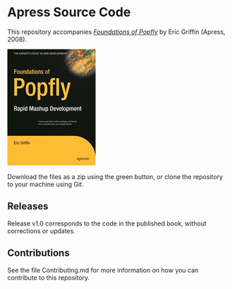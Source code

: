 # Apress Source Code

This repository accompanies [*Foundations of Popfly*](http://www.apress.com/9781590599518) by Eric Griffin (Apress, 2008).

![Cover image](9781590599518.jpg)

Download the files as a zip using the green button, or clone the repository to your machine using Git.

## Releases

Release v1.0 corresponds to the code in the published book, without corrections or updates.

## Contributions

See the file Contributing.md for more information on how you can contribute to this repository.
